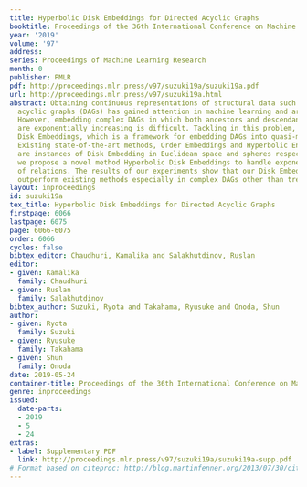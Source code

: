 ```yaml
---
title: Hyperbolic Disk Embeddings for Directed Acyclic Graphs
booktitle: Proceedings of the 36th International Conference on Machine Learning
year: '2019'
volume: '97'
address: 
series: Proceedings of Machine Learning Research
month: 0
publisher: PMLR
pdf: http://proceedings.mlr.press/v97/suzuki19a/suzuki19a.pdf
url: http://proceedings.mlr.press/v97/suzuki19a.html
abstract: Obtaining continuous representations of structural data such as directed
  acyclic graphs (DAGs) has gained attention in machine learning and artificial intelligence.
  However, embedding complex DAGs in which both ancestors and descendants of nodes
  are exponentially increasing is difficult. Tackling in this problem, we develop
  Disk Embeddings, which is a framework for embedding DAGs into quasi-metric spaces.
  Existing state-of-the-art methods, Order Embeddings and Hyperbolic Entailment Cones,
  are instances of Disk Embedding in Euclidean space and spheres respectively. Furthermore,
  we propose a novel method Hyperbolic Disk Embeddings to handle exponential growth
  of relations. The results of our experiments show that our Disk Embedding models
  outperform existing methods especially in complex DAGs other than trees.
layout: inproceedings
id: suzuki19a
tex_title: Hyperbolic Disk Embeddings for Directed Acyclic Graphs
firstpage: 6066
lastpage: 6075
page: 6066-6075
order: 6066
cycles: false
bibtex_editor: Chaudhuri, Kamalika and Salakhutdinov, Ruslan
editor:
- given: Kamalika
  family: Chaudhuri
- given: Ruslan
  family: Salakhutdinov
bibtex_author: Suzuki, Ryota and Takahama, Ryusuke and Onoda, Shun
author:
- given: Ryota
  family: Suzuki
- given: Ryusuke
  family: Takahama
- given: Shun
  family: Onoda
date: 2019-05-24
container-title: Proceedings of the 36th International Conference on Machine Learning
genre: inproceedings
issued:
  date-parts:
  - 2019
  - 5
  - 24
extras:
- label: Supplementary PDF
  link: http://proceedings.mlr.press/v97/suzuki19a/suzuki19a-supp.pdf
# Format based on citeproc: http://blog.martinfenner.org/2013/07/30/citeproc-yaml-for-bibliographies/
---
```

